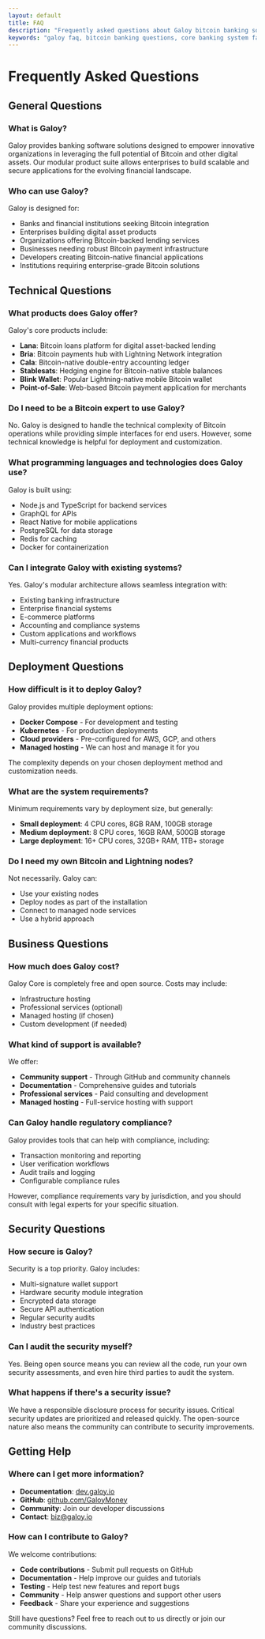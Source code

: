 ```yaml
---
layout: default
title: FAQ
description: "Frequently asked questions about Galoy bitcoin banking software, core banking systems, and bitcoin-backed lending platforms. Learn about our products, security, compliance, and how to deploy bitcoin banking infrastructure."
keywords: "galoy faq, bitcoin banking questions, core banking system faq, bitcoin loan platform questions, fintech software help, banking software support, bitcoin infrastructure faq, galoy help, banking software questions"
---
```


# Frequently Asked Questions

## General Questions

### What is Galoy?
Galoy provides banking software solutions designed to empower innovative organizations in leveraging the full potential of Bitcoin and other digital assets. Our modular product suite allows enterprises to build scalable and secure applications for the evolving financial landscape.

### Who can use Galoy?
Galoy is designed for:
- Banks and financial institutions seeking Bitcoin integration
- Enterprises building digital asset products
- Organizations offering Bitcoin-backed lending services
- Businesses needing robust Bitcoin payment infrastructure
- Developers creating Bitcoin-native financial applications
- Institutions requiring enterprise-grade Bitcoin solutions

## Technical Questions

### What products does Galoy offer?
Galoy's core products include:
- **Lana**: Bitcoin loans platform for digital asset-backed lending
- **Bria**: Bitcoin payments hub with Lightning Network integration
- **Cala**: Bitcoin-native double-entry accounting ledger
- **Stablesats**: Hedging engine for Bitcoin-native stable balances
- **Blink Wallet**: Popular Lightning-native mobile Bitcoin wallet
- **Point-of-Sale**: Web-based Bitcoin payment application for merchants

### Do I need to be a Bitcoin expert to use Galoy?
No. Galoy is designed to handle the technical complexity of Bitcoin operations while providing simple interfaces for end users. However, some technical knowledge is helpful for deployment and customization.

### What programming languages and technologies does Galoy use?
Galoy is built using:
- Node.js and TypeScript for backend services
- GraphQL for APIs
- React Native for mobile applications
- PostgreSQL for data storage
- Redis for caching
- Docker for containerization

### Can I integrate Galoy with existing systems?
Yes. Galoy's modular architecture allows seamless integration with:
- Existing banking infrastructure
- Enterprise financial systems
- E-commerce platforms
- Accounting and compliance systems
- Custom applications and workflows
- Multi-currency financial products

## Deployment Questions

### How difficult is it to deploy Galoy?
Galoy provides multiple deployment options:
- **Docker Compose** - For development and testing
- **Kubernetes** - For production deployments
- **Cloud providers** - Pre-configured for AWS, GCP, and others
- **Managed hosting** - We can host and manage it for you

The complexity depends on your chosen deployment method and customization needs.

### What are the system requirements?
Minimum requirements vary by deployment size, but generally:
- **Small deployment**: 4 CPU cores, 8GB RAM, 100GB storage
- **Medium deployment**: 8 CPU cores, 16GB RAM, 500GB storage
- **Large deployment**: 16+ CPU cores, 32GB+ RAM, 1TB+ storage

### Do I need my own Bitcoin and Lightning nodes?
Not necessarily. Galoy can:
- Use your existing nodes
- Deploy nodes as part of the installation
- Connect to managed node services
- Use a hybrid approach

## Business Questions

### How much does Galoy cost?
Galoy Core is completely free and open source. Costs may include:
- Infrastructure hosting
- Professional services (optional)
- Managed hosting (if chosen)
- Custom development (if needed)

### What kind of support is available?
We offer:
- **Community support** - Through GitHub and community channels
- **Documentation** - Comprehensive guides and tutorials
- **Professional services** - Paid consulting and development
- **Managed hosting** - Full-service hosting with support

### Can Galoy handle regulatory compliance?
Galoy provides tools that can help with compliance, including:
- Transaction monitoring and reporting
- User verification workflows
- Audit trails and logging
- Configurable compliance rules

However, compliance requirements vary by jurisdiction, and you should consult with legal experts for your specific situation.

## Security Questions

### How secure is Galoy?
Security is a top priority. Galoy includes:
- Multi-signature wallet support
- Hardware security module integration
- Encrypted data storage
- Secure API authentication
- Regular security audits
- Industry best practices

### Can I audit the security myself?
Yes. Being open source means you can review all the code, run your own security assessments, and even hire third parties to audit the system.

### What happens if there's a security issue?
We have a responsible disclosure process for security issues. Critical security updates are prioritized and released quickly. The open-source nature also means the community can contribute to security improvements.

## Getting Help

### Where can I get more information?
- **Documentation**: [dev.galoy.io](https://dev.galoy.io/)
- **GitHub**: [github.com/GaloyMoney](https://github.com/GaloyMoney)
- **Community**: Join our developer discussions
- **Contact**: [biz@galoy.io](mailto:biz@galoy.io)

### How can I contribute to Galoy?
We welcome contributions:
- **Code contributions** - Submit pull requests on GitHub
- **Documentation** - Help improve our guides and tutorials
- **Testing** - Help test new features and report bugs
- **Community** - Help answer questions and support other users
- **Feedback** - Share your experience and suggestions

Still have questions? Feel free to reach out to us directly or join our community discussions.
